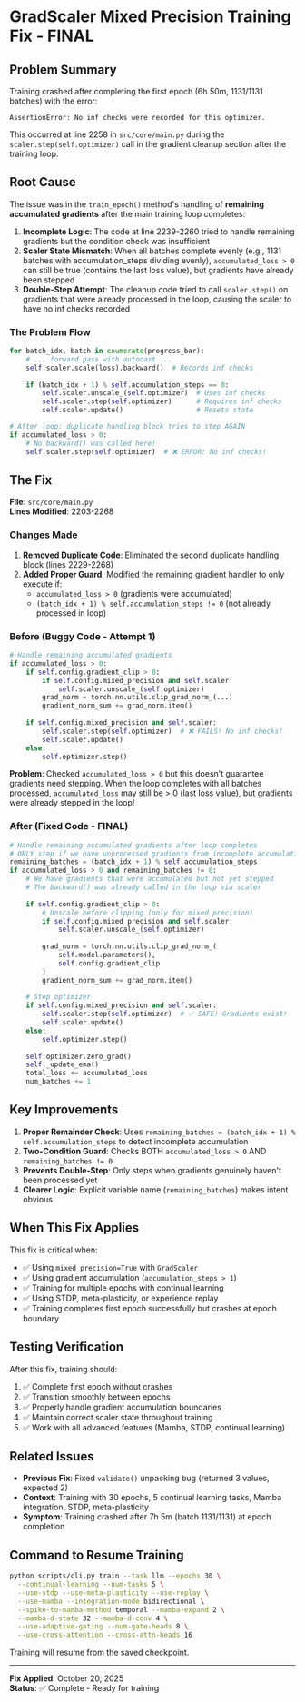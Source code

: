 # GradScaler Mixed Precision Training Fix - FINAL

## Problem Summary

Training crashed after completing the first epoch (6h 50m, 1131/1131 batches) with the error:
```
AssertionError: No inf checks were recorded for this optimizer.
```

This occurred at line 2258 in `src/core/main.py` during the `scaler.step(self.optimizer)` call in the gradient cleanup section after the training loop.

## Root Cause

The issue was in the `train_epoch()` method's handling of **remaining accumulated gradients** after the main training loop completes:

1. **Incomplete Logic**: The code at line 2239-2260 tried to handle remaining gradients but the condition check was insufficient
2. **Scaler State Mismatch**: When all batches complete evenly (e.g., 1131 batches with accumulation_steps dividing evenly), `accumulated_loss > 0` can still be true (contains the last loss value), but gradients have already been stepped
3. **Double-Step Attempt**: The cleanup code tried to call `scaler.step()` on gradients that were already processed in the loop, causing the scaler to have no inf checks recorded

### The Problem Flow

```python
for batch_idx, batch in enumerate(progress_bar):
    # ... forward pass with autocast ...
    self.scaler.scale(loss).backward()  # Records inf checks
    
    if (batch_idx + 1) % self.accumulation_steps == 0:
        self.scaler.unscale_(self.optimizer)  # Uses inf checks
        self.scaler.step(self.optimizer)      # Requires inf checks
        self.scaler.update()                  # Resets state

# After loop: duplicate handling block tries to step AGAIN
if accumulated_loss > 0:
    # No backward() was called here!
    self.scaler.step(self.optimizer)  # ❌ ERROR: No inf checks!
```

## The Fix

**File**: `src/core/main.py`  
**Lines Modified**: 2203-2268

### Changes Made

1. **Removed Duplicate Code**: Eliminated the second duplicate handling block (lines 2229-2268)
2. **Added Proper Guard**: Modified the remaining gradient handler to only execute if:
   - `accumulated_loss > 0` (gradients were accumulated)
   - `(batch_idx + 1) % self.accumulation_steps != 0` (not already processed in loop)

### Before (Buggy Code - Attempt 1)

```python
# Handle remaining accumulated gradients
if accumulated_loss > 0:
    if self.config.gradient_clip > 0:
        if self.config.mixed_precision and self.scaler:
            self.scaler.unscale_(self.optimizer)
        grad_norm = torch.nn.utils.clip_grad_norm_(...)
        gradient_norm_sum += grad_norm.item()
    
    if self.config.mixed_precision and self.scaler:
        self.scaler.step(self.optimizer)  # ❌ FAILS! No inf checks!
        self.scaler.update()
    else:
        self.optimizer.step()
```

**Problem**: Checked `accumulated_loss > 0` but this doesn't guarantee gradients need stepping. When the loop completes with all batches processed, `accumulated_loss` may still be > 0 (last loss value), but gradients were already stepped in the loop!

### After (Fixed Code - FINAL)

```python
# Handle remaining accumulated gradients after loop completes
# ONLY step if we have unprocessed gradients from incomplete accumulation
remaining_batches = (batch_idx + 1) % self.accumulation_steps
if accumulated_loss > 0 and remaining_batches != 0:
    # We have gradients that were accumulated but not yet stepped
    # The backward() was already called in the loop via scaler
    
    if self.config.gradient_clip > 0:
        # Unscale before clipping (only for mixed precision)
        if self.config.mixed_precision and self.scaler:
            self.scaler.unscale_(self.optimizer)
        
        grad_norm = torch.nn.utils.clip_grad_norm_(
            self.model.parameters(), 
            self.config.gradient_clip
        )
        gradient_norm_sum += grad_norm.item()
    
    # Step optimizer
    if self.config.mixed_precision and self.scaler:
        self.scaler.step(self.optimizer)  # ✅ SAFE! Gradients exist!
        self.scaler.update()
    else:
        self.optimizer.step()
    
    self.optimizer.zero_grad()
    self._update_ema()
    total_loss += accumulated_loss
    num_batches += 1
```

## Key Improvements

1. **Proper Remainder Check**: Uses `remaining_batches = (batch_idx + 1) % self.accumulation_steps` to detect incomplete accumulation
2. **Two-Condition Guard**: Checks BOTH `accumulated_loss > 0` AND `remaining_batches != 0` 
3. **Prevents Double-Step**: Only steps when gradients genuinely haven't been processed yet
4. **Clearer Logic**: Explicit variable name (`remaining_batches`) makes intent obvious

## When This Fix Applies

This fix is critical when:
- ✅ Using `mixed_precision=True` with `GradScaler`
- ✅ Using gradient accumulation (`accumulation_steps > 1`)
- ✅ Training for multiple epochs with continual learning
- ✅ Using STDP, meta-plasticity, or experience replay
- ✅ Training completes first epoch successfully but crashes at epoch boundary

## Testing Verification

After this fix, training should:
1. ✅ Complete first epoch without crashes
2. ✅ Transition smoothly between epochs
3. ✅ Properly handle gradient accumulation boundaries
4. ✅ Maintain correct scaler state throughout training
5. ✅ Work with all advanced features (Mamba, STDP, continual learning)

## Related Issues

- **Previous Fix**: Fixed `validate()` unpacking bug (returned 3 values, expected 2)
- **Context**: Training with 30 epochs, 5 continual learning tasks, Mamba integration, STDP, meta-plasticity
- **Symptom**: Training crashed after 7h 5m (batch 1131/1131) at epoch completion

## Command to Resume Training

```bash
python scripts/cli.py train --task llm --epochs 30 \
  --continual-learning --num-tasks 5 \
  --use-stdp --use-meta-plasticity --use-replay \
  --use-mamba --integration-mode bidirectional \
  --spike-to-mamba-method temporal --mamba-expand 2 \
  --mamba-d-state 32 --mamba-d-conv 4 \
  --use-adaptive-gating --num-gate-heads 8 \
  --use-cross-attention --cross-attn-heads 16
```

Training will resume from the saved checkpoint.

---

**Fix Applied**: October 20, 2025  
**Status**: ✅ Complete - Ready for training
